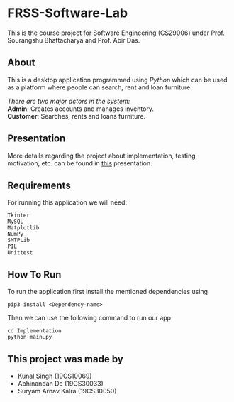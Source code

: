 # FRSS-Software-Lab
This is the course project for Software Engineering (CS29006) under Prof. Sourangshu Bhattacharya and Prof. Abir Das.

## About
This is a desktop application programmed using *Python* which can be used as a platform where people can search, rent and loan furniture. 

*There are two major actors in the system:* <br>
**Admin**: Creates accounts and manages inventory. <br>
**Customer**: Searches, rents and loans furniture.

## Presentation
More details regarding the project about implementation, testing, motivation, etc. can be found in [this](https://github.com/suryam35/Software-Lab-Project-FRSS/blob/main/FRSSPresentationFinal.pdf) presentation.

## Requirements
For running this application we will need:
```
Tkinter
MySQL
Matplotlib
NumPy
SMTPLib
PIL
Unittest
```

## How To Run
To run the application first install the mentioned dependencies using
```
pip3 install <Dependency-name>
```
Then we can use the following command to run our app
```
cd Implementation
python main.py
```

## This project was made by
- Kunal Singh (19CS10069)
- Abhinandan De (19CS30033)
- Suryam Arnav Kalra (19CS30050)
